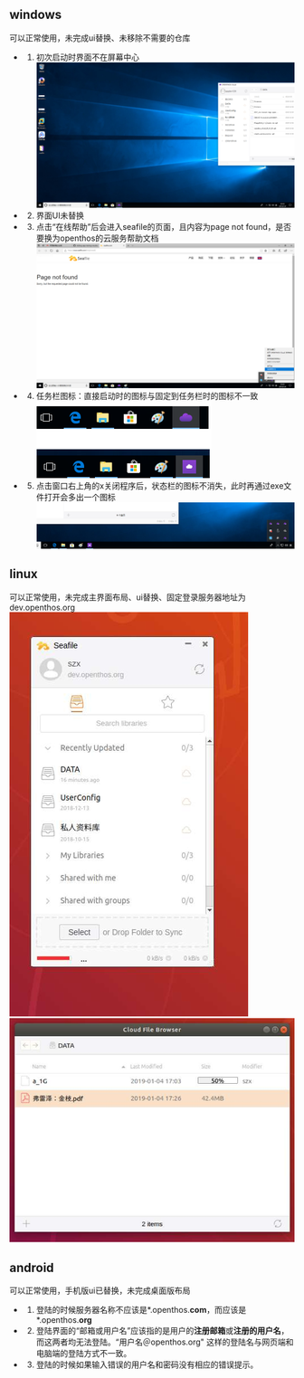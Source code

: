 ## windows
可以正常使用，未完成ui替换、未移除不需要的仓库
- 1. 初次启动时界面不在屏幕中心  
![](../../../picture/seafile_clientinit.png)
- 2. 界面UI未替换
- 3. 点击“在线帮助”后会进入seafile的页面，且内容为page not found，是否要换为openthos的云服务帮助文档  
![](../../../picture/seafile_clienthelp.png)
- 4. 任务栏图标：直接启动时的图标与固定到任务栏时的图标不一致  
![](../../../picture/seafile_clienticon1.png)
- 5. 点击窗口右上角的x关闭程序后，状态栏的图标不消失，此时再通过exe文件打开会多出一个图标  
![](../../../picture/seafile_clienticon2.png)

## linux
可以正常使用，未完成主界面布局、ui替换、固定登录服务器地址为dev.openthos.org 
![](../../../picture/seafile_linux1.jpg)  
![](../../../picture/seafile_linux2.jpg)

## android
可以正常使用，手机版ui已替换，未完成桌面版布局
- 1. 登陆的时候服务器名称不应该是\*.openthos.**com**，而应该是\*.openthos.**org**
- 2. 登陆界面的“邮箱或用户名”应该指的是用户的**注册邮箱**或**注册的用户名**，而这两者均无法登陆。“用户名＠openthos.org" 这样的登陆名与网页端和电脑端的登陆方式不一致。
- 3. 登陆的时候如果输入错误的用户名和密码没有相应的错误提示。
